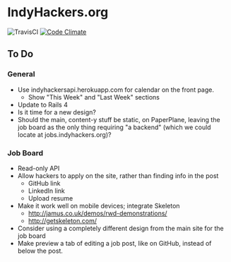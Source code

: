 # IndyHackers.org

![TravisCI](https://travis-ci.org/mileszs/indyhackers.org.svg?branch=master)
[![Code Climate](https://codeclimate.com/github/mileszs/indyhackers.org/badges/gpa.svg)](https://codeclimate.com/github/mileszs/indyhackers.org)

## To Do

### General
- Use indyhackersapi.herokuapp.com for calendar on the front page.
  - Show "This Week" and "Last Week" sections
- Update to Rails 4
- Is it time for a new design?
- Should the main, content-y stuff be static, on PaperPlane, leaving the job board as the only thing requiring "a backend" (which we could locate at jobs.indyhackers.org)?

### Job Board
- Read-only API
- Allow hackers to apply on the site, rather than finding info in the post
  - GitHub link
  - LinkedIn link
  - Upload resume
- Make it work well on mobile devices; integrate Skeleton
    - http://jamus.co.uk/demos/rwd-demonstrations/
    - http://getskeleton.com/
- Consider using a completely different design from the main site for the job board
- Make preview a tab of editing a job post, like on GitHub, instead of below the post. 

